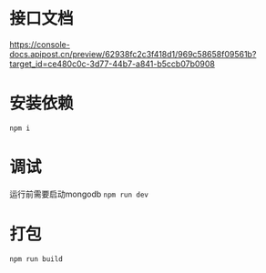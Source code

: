 # 接口文档
https://console-docs.apipost.cn/preview/62938fc2c3f418d1/969c58658f09561b?target_id=ce480c0c-3d77-44b7-a841-b5ccb07b0908

# 安装依赖
`npm i`

# 调试
运行前需要启动mongodb
`npm run dev`
# 打包
`npm run build`